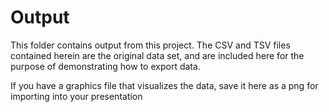 # Output

This folder contains output from this project. The CSV and TSV files contained herein are the original data set, and are included here for the purpose of demonstrating how to export data.

If you have a graphics file that visualizes the data, save it here as a png for importing into your presentation
